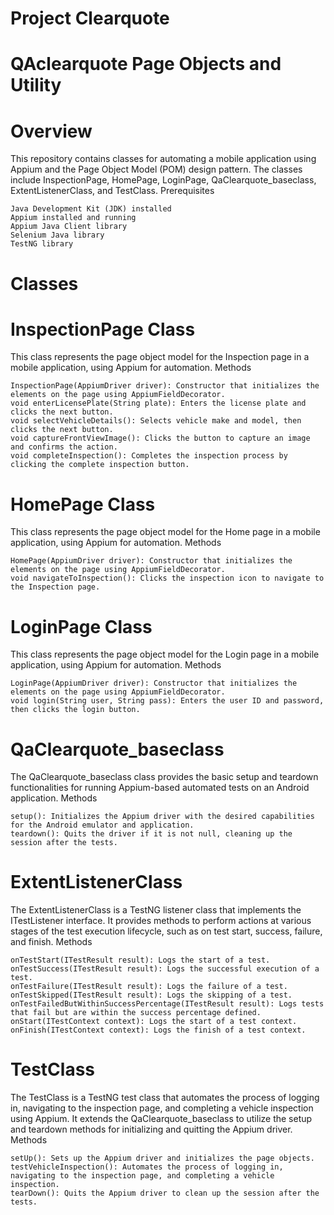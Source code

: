 # Project Clearquote
# QAclearquote Page Objects and Utility
# Overview

This repository contains classes for automating a mobile application using Appium and the Page Object Model (POM) design pattern. The classes include InspectionPage, HomePage, LoginPage, QaClearquote_baseclass, ExtentListenerClass, and TestClass.
Prerequisites

    Java Development Kit (JDK) installed
    Appium installed and running
    Appium Java Client library
    Selenium Java library
    TestNG library

# Classes
# InspectionPage Class

This class represents the page object model for the Inspection page in a mobile application, using Appium for automation.
Methods

    InspectionPage(AppiumDriver driver): Constructor that initializes the elements on the page using AppiumFieldDecorator.
    void enterLicensePlate(String plate): Enters the license plate and clicks the next button.
    void selectVehicleDetails(): Selects vehicle make and model, then clicks the next button.
    void captureFrontViewImage(): Clicks the button to capture an image and confirms the action.
    void completeInspection(): Completes the inspection process by clicking the complete inspection button.

# HomePage Class

This class represents the page object model for the Home page in a mobile application, using Appium for automation.
Methods

    HomePage(AppiumDriver driver): Constructor that initializes the elements on the page using AppiumFieldDecorator.
    void navigateToInspection(): Clicks the inspection icon to navigate to the Inspection page.

# LoginPage Class

This class represents the page object model for the Login page in a mobile application, using Appium for automation.
Methods

    LoginPage(AppiumDriver driver): Constructor that initializes the elements on the page using AppiumFieldDecorator.
    void login(String user, String pass): Enters the user ID and password, then clicks the login button.

# QaClearquote_baseclass

The QaClearquote_baseclass class provides the basic setup and teardown functionalities for running Appium-based automated tests on an Android application.
Methods

    setup(): Initializes the Appium driver with the desired capabilities for the Android emulator and application.
    teardown(): Quits the driver if it is not null, cleaning up the session after the tests.

# ExtentListenerClass

The ExtentListenerClass is a TestNG listener class that implements the ITestListener interface. It provides methods to perform actions at various stages of the test execution lifecycle, such as on test start, success, failure, and finish.
Methods

    onTestStart(ITestResult result): Logs the start of a test.
    onTestSuccess(ITestResult result): Logs the successful execution of a test.
    onTestFailure(ITestResult result): Logs the failure of a test.
    onTestSkipped(ITestResult result): Logs the skipping of a test.
    onTestFailedButWithinSuccessPercentage(ITestResult result): Logs tests that fail but are within the success percentage defined.
    onStart(ITestContext context): Logs the start of a test context.
    onFinish(ITestContext context): Logs the finish of a test context.

# TestClass

The TestClass is a TestNG test class that automates the process of logging in, navigating to the inspection page, and completing a vehicle inspection using Appium. It extends the QaClearquote_baseclass to utilize the setup and teardown methods for initializing and quitting the Appium driver.
Methods

    setUp(): Sets up the Appium driver and initializes the page objects.
    testVehicleInspection(): Automates the process of logging in, navigating to the inspection page, and completing a vehicle inspection.
    tearDown(): Quits the Appium driver to clean up the session after the tests.
